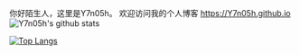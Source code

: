 你好陌生人，这里是Y7n05h。
欢迎访问我的个人博客
https://Y7n05h.github.io
![Y7n05h's github stats](https://my-29y3crx8x.vercel.app/api?username=Y7n05h&show_icons=true&theme=dark&count_private=true)

[![Top Langs](https://my-29y3crx8x.vercel.app/api/top-langs/?username=Y7n05h&show_icons=true&theme=dark&count_private=true?hide=html,javascript&langs_count=10)](https://github.com/anuraghazra/github-readme-stats)


